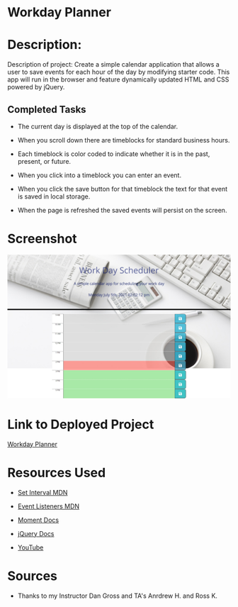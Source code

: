 # Workday Planner

# Description:

Description of project: Create a simple calendar application that allows a user to save events for each hour of the day by modifying starter code. This app will run in the browser and feature dynamically updated HTML and CSS powered by jQuery.

## Completed Tasks

* The current day is displayed at the top of the calendar.

* When you scroll down there are timeblocks for standard business hours.

* Each timeblock is color coded to indicate whether it is in the past, present, or future.

* When you click into a timeblock you can enter an event.

* When you click the save button for that timeblock the text for that event is saved in local storage.

* When the page is refreshed the saved events will persist on the screen.

# Screenshot

![Workday Planner](assets/Workday_Planner.jpeg)

# Link to Deployed Project

[Workday Planner](https://matthewvandevort.github.io/Work-Day-Scheduler/)

# Resources Used

* [Set Interval MDN](https://developer.mozilla.org/en-US/docs/Web/API/WindowOrWorkerGlobalScope/setInterval)

* [Event Listeners MDN](https://developer.mozilla.org/en-US/docs/web/api/eventlistener)

* [Moment Docs](https://momentjs.com/docs/)

* [jQuery Docs](https://api.jquery.com/)

* [YouTube](https://www.youtube.com/)

# Sources

* Thanks to my Instructor Dan Gross and TA's Anrdrew H. and Ross K.